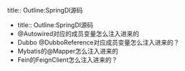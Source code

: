 title:: Outline:SpringDI源码

- title:: Outline:SpringDI源码
- @Autowired对应的成员变量怎么注入进来的
- Dubbo @DubboReference对应成员变量怎么注入进来的？
- Mybatis的@Mapper怎么注入进来的
- Fein的FeignClient怎么注入进来的？
